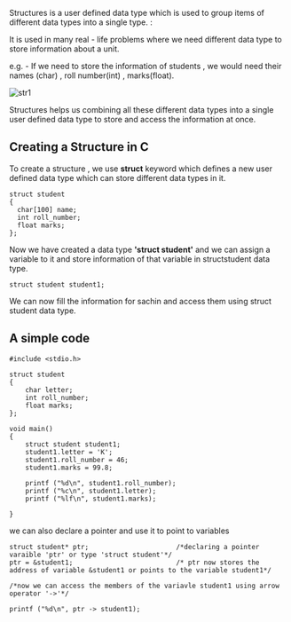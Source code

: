 Structures is a user defined data type which is used to group items of different data types into a single type. :

It is used in many real - life problems where we need different data type to store information about a unit.

e.g. - If we need to store the information of students , we would need their names (char) , roll number(int) , marks(float).

![str1](https://user-images.githubusercontent.com/74143496/133730749-f0389a29-8696-442f-8449-06ac29b4bd34.png)

Structures helps us combining all these different data types into a single user defined data type to store and access the information at once.

## Creating a Structure in C

To create a structure , we use **struct** keyword which defines a new user defined data type which can store different data  types in it.

```
struct student
{
  char[100] name;
  int roll_number;
  float marks;
};
```
Now we have created a data type **'struct student'** and we can assign a variable to it and store information of that variable in structstudent data type.

    struct student student1;
We can now fill the information for sachin and access them using struct student data type.

## A simple code

```
#include <stdio.h>

struct student 
{
    char letter;
    int roll_number;
    float marks;
};

void main()
{
    struct student student1;
    student1.letter = 'K';
    student1.roll_number = 46;
    student1.marks = 99.8;
    
    printf ("%d\n", student1.roll_number);
    printf ("%c\n", student1.letter);
    printf ("%lf\n", student1.marks);
    
}

```
we can also declare a pointer and use it to point to variables
```
struct student* ptr;                      /*declaring a pointer varaible 'ptr' or type 'struct student'*/
ptr = &student1;                          /* ptr now stores the address of variable &student1 or points to the variable student1*/

/*now we can access the members of the variavle student1 using arrow operator '->'*/

printf ("%d\n", ptr -> student1);
```



